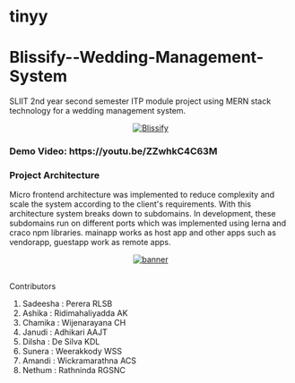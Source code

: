 # tinyy

# Blissify--Wedding-Management-System

SLIIT 2nd year second semester ITP module project using MERN stack technology for a wedding management system.

<p align="center">
<a href="https://ibb.co/q7HjVZs"><img src="https://i.ibb.co/5GQ4w78/Screenshot-2024-05-08-101902.png" alt="Blissify" border="0"></a>
</p>

<h3>Demo Video: https://youtu.be/ZZwhkC4C63M </h3>

<h3>Project Architecture</h3>

Micro frontend architecture was implemented to reduce complexity and scale the system according to the client's requirements. With this architecture system breaks down to subdomains. In development, these subdomains run on different ports which was implemented using lerna and craco npm libraries. mainapp works as host app and other apps such as vendorapp, guestapp work as remote apps.

<p align="center">
<a href="https://ibb.co/JdG5BDY"><img src="https://i.ibb.co/sPNym8T/banner.png" alt="banner" border="0"></a><br /><a target='_blank' href='https://imgbb.com/'></a><br /></p>

Contributors

1. Sadeesha : Perera RLSB
1. Ashika : Ridimahaliyadda AK
1. Chamika : Wijenarayana CH
1. Janudi : Adhikari AAJT
1. Dilsha : De Silva KDL
1. Sunera : Weerakkody WSS
1. Amandi : Wickramarathna ACS
1. Nethum : Rathninda RGSNC
